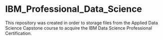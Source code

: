 # IBM_Professional_Data_Science
This repository was created in order to storage files from the Applied Data Science Capstone course to acquire the IBM Data Science Professional Certification.
